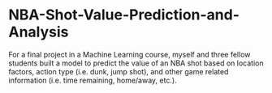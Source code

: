 # NBA-Shot-Value-Prediction-and-Analysis
For a final project in a Machine Learning course, myself and three fellow students built a model to predict the value of an NBA shot based on location factors, action type (i.e. dunk, jump shot), and other game related information (i.e. time remaining, home/away, etc.).
